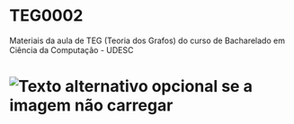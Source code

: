 # TEG0002
Materiais da aula de TEG (Teoria dos Grafos) do curso de Bacharelado em Ciência da Computação - UDESC

# ![Texto alternativo opcional se a imagem não carregar](https://static.javatpoint.com/tutorial/graph-theory/images/graph-theory-tutorial.png)

